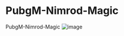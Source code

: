 # PubgM-Nimrod-Magic
PubgM-Nimrod-Magic
![image](https://github.com/IQPZ/PubgM-Nimrod-Magic/assets/69715395/8c14d38a-eab1-4a6d-8d96-4c3202302409)
